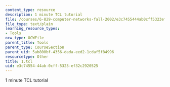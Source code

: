 ```yaml
---
content_type: resource
description: 1 minute TCL tutorial
file: /courses/6-829-computer-networks-fall-2002/e3c7455444ab0cff5323ef32c2920525_1.tcl
file_type: text/plain
learning_resource_types:
- Tools
ocw_type: OCWFile
parent_title: Tools
parent_type: CourseSection
parent_uid: 5ab800bf-4356-dada-eed2-1cdaf5f84996
resourcetype: Other
title: 1.tcl
uid: e3c74554-44ab-0cff-5323-ef32c2920525
---
```

1 minute TCL tutorial

